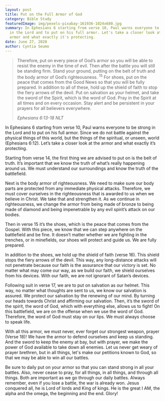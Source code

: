 ```yaml
---
layout: post
title: Put on the Full Armor of God
category: Bible Study
featuredImage: img/pexels-pixabay-161936-1024x680.jpg
summary: In Ephesians 6 starting from verse 10, Paul warns everyone to be strong
  in the Lord and to put on his full armor. Let's take a closer look at the
  armor and what exactly it's protecting.
date: June 27, 2020
author: Cyntia Seumo
---
```


<blockquote>
<p>Therefore, put on every piece of God’s armor so you will be able to resist the enemy in the time of evil. Then after the battle you will still be standing firm. Stand your ground, putting on the belt of truth and the body armor of God’s righteousness. <sup>15</sup> For shoes, put on the peace that comes from the Good News so that you will be fully prepared. In addition to all of these, hold up the shield of faith to stop the fiery arrows of the devil. Put on salvation as your helmet, and take the sword of the Spirit, which is the word of God. Pray in the Spirit at all times and on every occasion. Stay alert and be persistent in your prayers for all believers everywhere.</p>
<cite>Ephesians 6:13-18 NLT</cite>
</blockquote>

<p>In <a>Ephesians 6</a> starting from verse 10, Paul warns everyone to be strong in the Lord and to put on his full armor. Since we do not battle against the physical things of this world, but the things of the spiritual, or unseen, world (<a>Ephesians 6:12</a>). Let’s take a closer look at the armor and what exactly it’s protecting.</p>

<p>Starting from verse 14, the first thing we are advised to put on is the belt of truth. It’s important that we know the truth of what’s really happening around us. We must understand our surroundings and know the truth of the battlefield.</p>

<p>Next is the body armor of righteousness. We need to make sure our body parts are protected from any immediate physical attacks. Therefore, we must cover ourselves in the righteousness that is awarded to us when we believe in Christ. We take that and strengthen it. As we continue in righteousness, we change the armor from being made of bronze to being made of diamond and being impenetrable by any evil spirit’s attack on our bodies.</p>

<p>Then in verse 15 it’s the shoes, which is the peace that comes from the Gospel. With this piece, we know that we can step anywhere on the battlefield and be fine. It doesn’t matter whether we are fighting in the trenches, or in minefields, our shoes will protect and guide us. We are fully prepared.</p>

<p>In addition to the shoes, we hold up the shield of faith (verse 16). This shield stops the fiery arrows of the devil. This way, any long-distance attacks will not penetrate because our faith is the assurance that our victory is set. No matter what may come our way, as we build our faith, we shield ourselves from his devices. With our faith, we are not ignorant of Satan’s devices.</p>

<p>Following suit in verse 17, we are to put on salvation as our helmet. This way, no matter what thoughts are sent to us, we know our salvation is assured. We protect our salvation by the renewing of our mind. By turning our heads towards Christ and affirming our salvation. Then, it’s the sword of the spirit, the word of God, which with everything else, allows us to fight! On this battlefield, we are on the offense when we use the word of God. Therefore, the word of God must stay on our lips. We must always choose to speak life.</p>

<p>With all this armor, we must never, ever forget our strongest weapon, prayer (Verse 18)! We have the armor to defend ourselves and keep us standing. And the sword to keep the enemy at bay, but with prayer, we make the power of God available to take down all enemies. Let us never get weary of prayer brethren, but in all things, let's make our petitions known to God, so that we may be able to win all our battles.</p>

<p>Be sure to daily put on your armor so that you can stand strong in all your battles. Also, never cease to pray, for all things, in all things, and through all things. Both are important as we go through our daily battles. Always remember, even if you lose a battle, the war is already won. Jesus conquered all, he is Lord of lords and King of kings. He is the great I AM, the alpha and the omega, the beginning and the end. Glory!</p>
